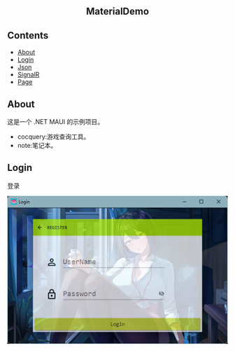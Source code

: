 <p align="center">
  <h2 align="center">MaterialDemo</h2>
</p>

## Contents
- [About](#about)
- [Login](#login)
- [Json](#json)
- [SignalR](#signalR)
- [Page](#page)

## About
这是一个 .NET MAUI 的示例项目。
- cocquery:游戏查询工具。
- note:笔记本。

## Login  

登录  

![login](https://github.com/probieLuo/MaterialDemo/blob/master/resource/title.png?raw=true)  

